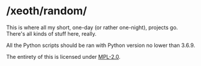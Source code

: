 # /xeoth/random/

This is where all my short, one-day (or rather one-night), projects go. There's all kinds of stuff here, really.

All the Python scripts should be ran with Python version no lower than 3.6.9.

The entirety of this is licensed under [MPL-2.0](./LICENSE).